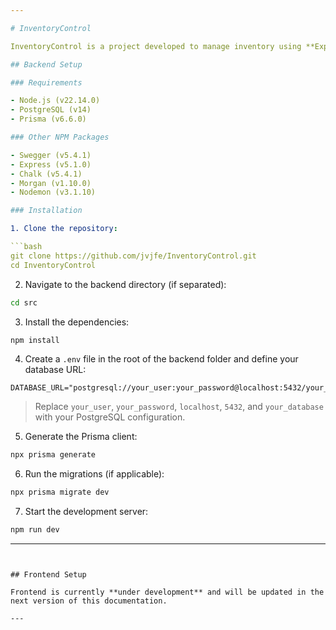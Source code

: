 ```yaml
---

# InventoryControl

InventoryControl is a project developed to manage inventory using **Express**, **Node.js**, **PostgreSQL**, and **Prisma** on the backend. The frontend is being developed using **React**.

## Backend Setup

### Requirements

- Node.js (v22.14.0)  
- PostgreSQL (v14)
- Prisma (v6.6.0)

### Other NPM Packages

- Swegger (v5.4.1)
- Express (v5.1.0)
- Chalk (v5.4.1)
- Morgan (v1.10.0)
- Nodemon (v3.1.10)

### Installation

1. Clone the repository:

```bash
git clone https://github.com/jvjfe/InventoryControl.git
cd InventoryControl
```

2. Navigate to the backend directory (if separated):

```bash
cd src
```

3. Install the dependencies:

```bash
npm install
```

4. Create a `.env` file in the root of the backend folder and define your database URL:

```env
DATABASE_URL="postgresql://your_user:your_password@localhost:5432/your_database"
```

> Replace `your_user`, `your_password`, `localhost`, `5432`, and `your_database` with your PostgreSQL configuration.

5. Generate the Prisma client:

```bash
npx prisma generate
```

6. Run the migrations (if applicable):

```bash
npx prisma migrate dev
```

7. Start the development server:

```bash
npm run dev
```

---
```


## Frontend Setup

Frontend is currently **under development** and will be updated in the next version of this documentation.

---
